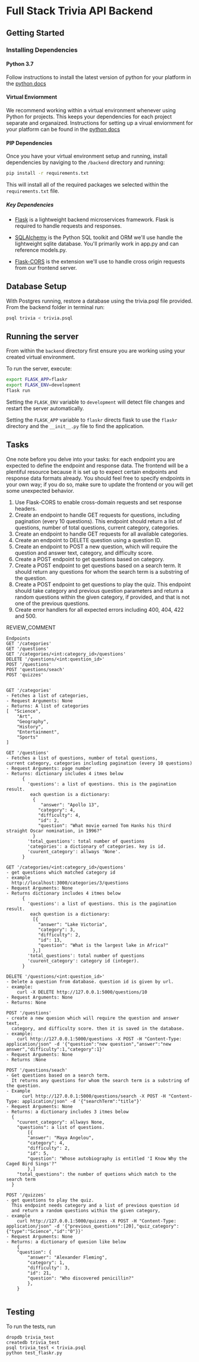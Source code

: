 # Full Stack Trivia API Backend

## Getting Started

### Installing Dependencies

#### Python 3.7

Follow instructions to install the latest version of python for your platform in the [python docs](https://docs.python.org/3/using/unix.html#getting-and-installing-the-latest-version-of-python)

#### Virtual Enviornment

We recommend working within a virtual environment whenever using Python for projects. This keeps your dependencies for each project separate and organaized. Instructions for setting up a virual enviornment for your platform can be found in the [python docs](https://packaging.python.org/guides/installing-using-pip-and-virtual-environments/)

#### PIP Dependencies

Once you have your virtual environment setup and running, install dependencies by naviging to the `/backend` directory and running:

```bash
pip install -r requirements.txt
```

This will install all of the required packages we selected within the `requirements.txt` file.

##### Key Dependencies

- [Flask](http://flask.pocoo.org/)  is a lightweight backend microservices framework. Flask is required to handle requests and responses.

- [SQLAlchemy](https://www.sqlalchemy.org/) is the Python SQL toolkit and ORM we'll use handle the lightweight sqlite database. You'll primarily work in app.py and can reference models.py. 

- [Flask-CORS](https://flask-cors.readthedocs.io/en/latest/#) is the extension we'll use to handle cross origin requests from our frontend server. 

## Database Setup
With Postgres running, restore a database using the trivia.psql file provided. From the backend folder in terminal run:
```bash
psql trivia < trivia.psql
```

## Running the server

From within the `backend` directory first ensure you are working using your created virtual environment.

To run the server, execute:

```bash
export FLASK_APP=flaskr
export FLASK_ENV=development
flask run
```

Setting the `FLASK_ENV` variable to `development` will detect file changes and restart the server automatically.

Setting the `FLASK_APP` variable to `flaskr` directs flask to use the `flaskr` directory and the `__init__.py` file to find the application. 

## Tasks

One note before you delve into your tasks: for each endpoint you are expected to define the endpoint and response data. The frontend will be a plentiful resource because it is set up to expect certain endpoints and response data formats already. You should feel free to specify endpoints in your own way; if you do so, make sure to update the frontend or you will get some unexpected behavior. 

1. Use Flask-CORS to enable cross-domain requests and set response headers. 
2. Create an endpoint to handle GET requests for questions, including pagination (every 10 questions). This endpoint should return a list of questions, number of total questions, current category, categories. 
3. Create an endpoint to handle GET requests for all available categories. 
4. Create an endpoint to DELETE question using a question ID. 
5. Create an endpoint to POST a new question, which will require the question and answer text, category, and difficulty score. 
6. Create a POST endpoint to get questions based on category. 
7. Create a POST endpoint to get questions based on a search term. It should return any questions for whom the search term is a substring of the question. 
8. Create a POST endpoint to get questions to play the quiz. This endpoint should take category and previous question parameters and return a random questions within the given category, if provided, and that is not one of the previous questions. 
9. Create error handlers for all expected errors including 400, 404, 422 and 500. 

REVIEW_COMMENT
```
Endpoints
GET '/categories'
GET '/questions'
GET '/categories/<int:category_id>/questions'
DELETE '/questions/<int:question_id>'
POST '/questions'
POST 'questions/seach'
POST 'quizzes'


GET '/categories'
- Fetches a list of categories, 
- Request Arguments: None
- Returns: A list of categories 
[  "Science", 
    "Art", 
    "Geography", 
    "History", 
    "Entertainment", 
    "Sports"
]

GET '/questions'
- Fetches a list of questions, number of total questions, 
current category, categories including pagination (every 10 questions) 
- Request Arguments: page number
- Returns: dictionary includes 4 itmes below      
      {
        'questions': a list of questions. this is the pagination result. 
         each question is a dictionary:
          {
             "answer": "Apollo 13", 
            "category": 4, 
            "difficulty": 4, 
            "id": 2, 
            "question": "What movie earned Tom Hanks his third straight Oscar nomination, in 1996?"
          }
        'total_questions': total number of questions
        'categories': a dictionary of categories. key is id.
        'cuurent_category': allways 'None'.
      }

GET '/categories/<int:category_id>/questions'
- get questions which matched category id
- example
  http://localhost:3000/categories/3/questions
- Request Arguments: None
- Returns dictionary includes 4 itmes below      
      {
        'questions': a list of questions. this is the pagination result. 
         each question is a dictionary:
          [{
            "answer": "Lake Victoria", 
            "category": 3, 
            "difficulty": 2, 
            "id": 13, 
            "question": "What is the largest lake in Africa?" 
          },]
        'total_questions': total number of questions
        'cuurent_category': category id (integer).
      }

DELETE '/questions/<int:question_id>'
- Delete a question from database. question id is given by url.
- example: 
    curl -X DELETE http://127.0.0.1:5000/questions/10
- Request Arguments: None
- Returns: None

POST '/questions'
- create a new quesion which will require the question and answer text, 
  category, and difficulty score. then it is saved in the database.
- example:  
    curl http://127.0.0.1:5000/questions -X POST -H "Content-Type: application/json" -d '{"question":"new question","answer":"new answer","difficulty":1,"category":1}'
- Request Arguments: None
- Returns :None

POST '/questions/seach'
- Get questions based on a search term. 
  It returns any questions for whom the search term is a substring of the question. 
- Example
      curl http://127.0.0.1:5000/questions/search -X POST -H "Content-Type: application/json" -d '{"searchTerm":"title"}'
- Request Arguments: None
- Returns: a dictionary includes 3 itmes below
  {
    "cuurent_category": allways None, 
    "questions": a list of questions.
        [{
        "answer": "Maya Angelou", 
        "category": 4, 
        "difficulty": 2, 
        "id": 5, 
        "question": "Whose autobiography is entitled 'I Know Why the Caged Bird Sings'?"
        },] 
    "total_questions": the number of quetions which match to the search term
  }

POST '/quizzes'
- get questions to play the quiz. 
  This endpoint needs category and a list of previous question id 
  and return a random questions within the given category, 
- example 
    curl http://127.0.0.1:5000/quizzes -X POST -H "Content-Type: application/json" -d '{"previous_questions":[20],"quiz_category":{"type":"Science","id":"0"}}'
- Request Arguments: None
- Returns: a dictionary of quesion like below
    {
    "question": {
        "answer": "Alexander Fleming", 
        "category": 1, 
        "difficulty": 3, 
        "id": 21, 
        "question": "Who discovered penicillin?"
        }, 
    }
  
```


## Testing
To run the tests, run
```
dropdb trivia_test
createdb trivia_test
psql trivia_test < trivia.psql
python test_flaskr.py
```
